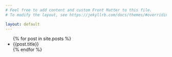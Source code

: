 ```yaml
---
# Feel free to add content and custom Front Matter to this file.
# To modify the layout, see https://jekyllrb.com/docs/themes/#overriding-theme-defaults

layout: default
---
```


<ul>
{% for post in site.posts %}
<li>{{post.title}}</li>
{% endfor %}
</ul>
